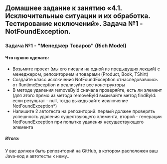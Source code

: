 ## Домашнее задание к занятию «4.1. Исключительные ситуации и их обработка. Тестирование исключений». Задача №1 - NotFoundException.

### Задача №1 - "Менеджер Товаров" (Rich Model)
#### Что нужно сделать:

* Возьмите проект (мы его писали на одной из предыдущих лекций) с менеджером, репозиторием и товарами (Product, Book, TShirt)
* Создайте класс исключения NotFoundException отнаследовавшись от RuntimeException и реализуйте все конструкторы
* В методе удаления removeById сначала проверяйте, есть ли элемент (для этого прямо из метода removeById вызывайте метод findById: если результат - null, тогда выкидывайте исключение NotFoundException*)
* Напишите 2 автотеста на репозиторий: первый должен проверять успешность удаления существующего элемента, второй - генерации NotFoundException при попытке удаления несуществующего элемента

##### Итого: 
У вас должен быть репозиторий на GitHub, в котором расположен ваш Java-код и автотесты к нему..


